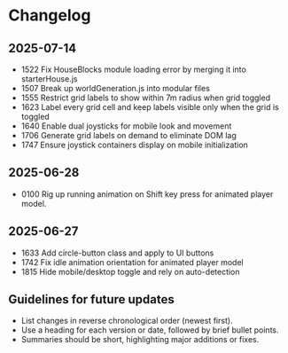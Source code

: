 # Changelog

## 2025-07-14
- 1522 Fix HouseBlocks module loading error by merging it into starterHouse.js
- 1507 Break up worldGeneration.js into modular files
- 1555 Restrict grid labels to show within 7m radius when grid toggled
- 1623 Label every grid cell and keep labels visible only when the grid is toggled
- 1640 Enable dual joysticks for mobile look and movement
- 1706 Generate grid labels on demand to eliminate DOM lag
- 1747 Ensure joystick containers display on mobile initialization

## 2025-06-28
- 0100 Rig up running animation on Shift key press for animated player model.

## 2025-06-27
- 1633 Add circle-button class and apply to UI buttons
- 1742 Fix idle animation orientation for animated player model
- 1815 Hide mobile/desktop toggle and rely on auto-detection

## Guidelines for future updates
- List changes in reverse chronological order (newest first).
- Use a heading for each version or date, followed by brief bullet points.
- Summaries should be short, highlighting major additions or fixes.